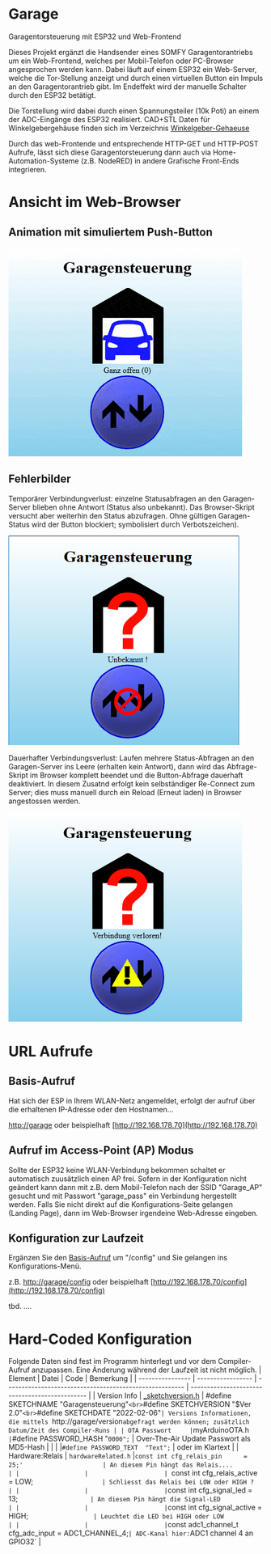 # Garage
Garagentorsteuerung mit ESP32 und Web-Frontend

Dieses Projekt ergänzt die Handsender eines SOMFY Garagentorantriebs um ein Web-Frontend, welches per Mobil-Telefon oder PC-Browser angesprochen werden kann.
Dabei läuft auf einem ESP32 ein Web-Server, welche die Tor-Stellung anzeigt und durch einen virtuellen Button ein Impuls an den Garagentorantrieb gibt.
Im Endeffekt wird der manuelle Schalter durch den ESP32 betätigt.

Die Torstellung wird dabei durch einen Spannungsteiler (10k Poti) an einem der ADC-Eingänge des ESP32 realisiert.
CAD+STL Daten für Winkelgebergehäuse finden sich im Verzeichnis [Winkelgeber-Gehaeuse](/Winkelgeber-Gehaeuse)

Durch das web-Frontende und entsprechende HTTP-GET und HTTP-POST Aufrufe, lässt sich diese Garagentorsteuerung dann auch via Home-Automation-Systeme (z.B. NodeRED) in andere Grafische Front-Ends integrieren.

# Ansicht im Web-Browser
## Animation mit simuliertem Push-Button
![AnimatedScreenPlay](Pictures/animationGIF.gif)
## Fehlerbilder
Temporärer Verbindungverlust: einzelne Statusabfragen an den Garagen-Server blieben ohne Antwort (Status also unbekannt).
Das Browser-Skript versucht aber weiterhin den Status abzufragen.
Ohne gültigen Garagen-Status wird der Button blockiert; symbolisiert durch Verbotszeichen).

![tmpConnectionLost](Pictures/tmpLostConnection.gif)

Dauerhafter Verbindungsverlust: Laufen mehrere Status-Abfragen an den Garagen-Server ins Leere (erhalten kein Antwort), dann wird das Abfrage-Skript im Browser komplett beendet und die Button-Abfrage dauerhaft deaktiviert.
In diesem Zusatnd erfolgt kein selbständiger Re-Connect zum Server; dies muss manuell durch ein Reload (Erneut laden) in Browser angestossen werden.

![brokenConnection](Pictures/brokenConnection.gif)


# URL Aufrufe
## Basis-Aufruf
Hat sich der ESP in Ihrem WLAN-Netz angemeldet, erfolgt der aufruf über die erhaltenen IP-Adresse oder den Hostnamen...

[http://garage](http://garage)  oder beispielhaft [http://192.168.178.70](http://192.168.178.70)
## Aufruf im Access-Point (AP) Modus
Sollte der ESP32 keine WLAN-Verbindung bekommen schaltet er automatisch zuusätzlich einen AP frei.
Sofern in der Konfiguration nicht geändert kann dann mit z.B. dem Mobil-Telefon nach der SSID "Garage_AP" gesucht und mit Passwort "garage_pass" ein Verbindung hergestellt werden. Falls Sie nicht direkt auf die Konfigurations-Seite gelangen (Landing Page), dann im Web-Browser irgendeine Web-Adresse eingeben.
## Konfiguration zur Laufzeit
Ergänzen Sie den [Basis-Aufruf](#basis-aufruf) um "/config" und Sie gelangen ins Konfigurations-Menü.

z.B. [http://garage/config](http://garage/config)  oder beispielhaft [http://192.168.178.70/config](http://192.168.178.70/config)

tbd.
....

# Hard-Coded Konfiguration
Folgende Daten sind fest im Programm hinterlegt und vor dem Compiler-Aufruf anzupassen. Eine Änderung während der Laufzeit ist nicht möglich.
| Element          | Datei               | Code                                                      | Bemerkung                                       |
| ---------------- | -----------------   | -------------------------------------------------------   | ----------------------------------------------  |
| Version Info     | [_sketchversion.h](Source/_sketchversion.h)  | #define SKETCHNAME "Garagensteuerung"`<br>`#define SKETCHVERSION "$Ver 2.0"`<br>`#define SKETCHDATE  "2022-02-06"`| Versions Informationen, die mittels `http://garage/version` abgefragt werden können; zusätzlich Datum/Zeit des Compiler-Runs |
| OTA Passwort     | `myArduinoOTA.h`    |`#define PASSWORD_HASH  "`0000";`                          | Over-The-Air Update Passwort als MD5-Hash       |
|                  |                     |`#define PASSWORD_TEXT  "Text";`                           | oder im Klartext                                |
| Hardware:Relais  | `hardwareRelated.h` |`const int cfg_relais_pin      = 25;'                      | An diesem Pin hängt das Relais....              |
|                  |                     | `const int cfg_relais_active   = LOW;`                    | Schliesst das Relais bei LOW oder HIGH ?        |
|                  |                     | `const int cfg_signal_led      = 13;`                     | An diesem Pin hängt die Signal-LED              |
|                  |                     | `const int cfg_signal_active   = HIGH;`                   | Leuchtet die LED bei HIGH oder LOW              |
|                  |                     | `const adc1_channel_t    cfg_adc_input = ADC1_CHANNEL_4;` | ADC-Kanal hier: `ADC1 channel 4 an GPIO32`      |

